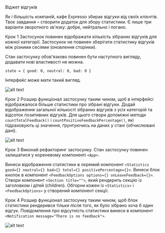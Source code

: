 Віджет відгуків

Як і більшість компаній, кафе Expresso збирає відгуки від своїх клієнтів. Твоє
завдання – створити додаток для збору статистики. Є лише три варіанти зворотного
зв'язку: добре, нейтрально і погано.

Крок 1 Застосунок повинен відображати кількість зібраних відгуків для кожної
категорії. Застосунок не повинен зберігати статистику відгуків між різними
сесіями (оновлення сторінки).

Стан застосунку обов'язково повинен бути наступного вигляду, додавати нові
властивості не можна.

`state = { good: 0, neutral: 0, bad: 0 }`

Інтерфейс може мати такий вигляд.

![alt text](https://textbook.edu.goit.global/lms-react-homework/v1/uk/img/hw-02/feedback/step-1.png)

Крок 2 Розшир функціонал застосунку таким чином, щоб в інтерфейсі відображалося
більше статистики про зібрані відгуки. Додай відображення загальної кількості
зібраних відгуків з усіх категорій та відсоток позитивних відгуків. Для цього
створи допоміжні методи `countTotalFeedback()` і
`countPositiveFeedbackPercentage()`, які підраховують ці значення, ґрунтуючись
на даних у стані (обчислювані дані).

![alt text](https://textbook.edu.goit.global/lms-react-homework/v1/uk/img/hw-02/feedback/step-2.png)

Крок 3 Виконай рефакторинг застосунку. Стан застосунку повинен залишатися у
кореневому компоненті `<App>`.

Винеси відображення статистики в окремий компонент
`<Statistics good={} neutral={} bad={} total={} positivePercentage={}>`. Винеси
блок кнопок в компонент `<FeedbackOptions options={} onLeaveFeedback={}>`.
Створи компонент `<Section title="">`, який рендерить секцію із заголовком і
дітей (children). Обгорни кожен із `<Statistics>` і `<FeedbackOptions>` у
створений компонент секції.

Крок 4 Розшир функціонал застосунку таким чином, щоб блок статистики рендерився
тільки після того, як було зібрано хоча б один відгук. Повідомлення про
відсутність статистики винеси в компонент
`<Notification message="There is no feedback">`.

![alt text](https://textbook.edu.goit.global/lms-react-homework/v1/uk/img/hw-02/feedback/preview.gif)
